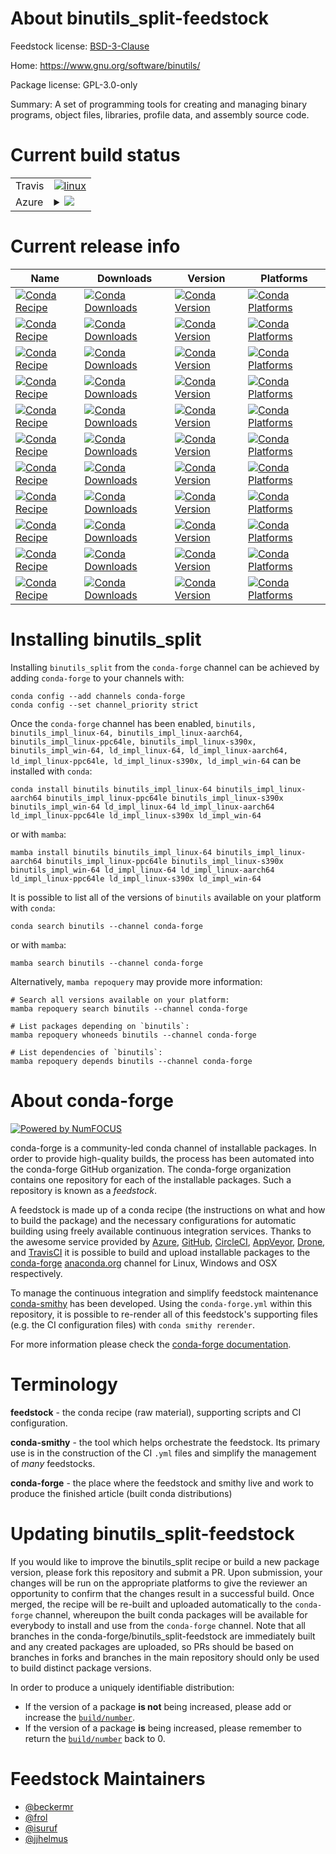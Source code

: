 About binutils_split-feedstock
==============================

Feedstock license: [BSD-3-Clause](https://github.com/conda-forge/binutils-feedstock/blob/main/LICENSE.txt)

Home: https://www.gnu.org/software/binutils/

Package license: GPL-3.0-only

Summary: A set of programming tools for creating and managing binary programs, object files,
libraries, profile data, and assembly source code.


Current build status
====================


<table><tr>
    <td>Travis</td>
    <td>
      <a href="https://app.travis-ci.com/conda-forge/binutils-feedstock">
        <img alt="linux" src="https://img.shields.io/travis/com/conda-forge/binutils-feedstock/main.svg?label=Linux">
      </a>
    </td>
  </tr>
    
  <tr>
    <td>Azure</td>
    <td>
      <details>
        <summary>
          <a href="https://dev.azure.com/conda-forge/feedstock-builds/_build/latest?definitionId=3695&branchName=main">
            <img src="https://dev.azure.com/conda-forge/feedstock-builds/_apis/build/status/binutils-feedstock?branchName=main">
          </a>
        </summary>
        <table>
          <thead><tr><th>Variant</th><th>Status</th></tr></thead>
          <tbody><tr>
              <td>linux_64_cross_target_platformlinux-64ctng_vendorconda_cos6tripletx86_64-conda-linux-gnu</td>
              <td>
                <a href="https://dev.azure.com/conda-forge/feedstock-builds/_build/latest?definitionId=3695&branchName=main">
                  <img src="https://dev.azure.com/conda-forge/feedstock-builds/_apis/build/status/binutils-feedstock?branchName=main&jobName=linux&configuration=linux%20linux_64_cross_target_platformlinux-64ctng_vendorconda_cos6tripletx86_64-conda-linux-gnu" alt="variant">
                </a>
              </td>
            </tr><tr>
              <td>linux_64_cross_target_platformlinux-aarch64ctng_vendorconda_cos7tripletaarch64-conda-linux-gnu</td>
              <td>
                <a href="https://dev.azure.com/conda-forge/feedstock-builds/_build/latest?definitionId=3695&branchName=main">
                  <img src="https://dev.azure.com/conda-forge/feedstock-builds/_apis/build/status/binutils-feedstock?branchName=main&jobName=linux&configuration=linux%20linux_64_cross_target_platformlinux-aarch64ctng_vendorconda_cos7tripletaarch64-conda-linux-gnu" alt="variant">
                </a>
              </td>
            </tr><tr>
              <td>linux_64_cross_target_platformlinux-ppc64lectng_vendorconda_cos7tripletpowerpc64le-conda-linux-gnu</td>
              <td>
                <a href="https://dev.azure.com/conda-forge/feedstock-builds/_build/latest?definitionId=3695&branchName=main">
                  <img src="https://dev.azure.com/conda-forge/feedstock-builds/_apis/build/status/binutils-feedstock?branchName=main&jobName=linux&configuration=linux%20linux_64_cross_target_platformlinux-ppc64lectng_vendorconda_cos7tripletpowerpc64le-conda-linux-gnu" alt="variant">
                </a>
              </td>
            </tr><tr>
              <td>linux_64_cross_target_platformlinux-s390xctng_vendorconda_cos7triplets390x-conda-linux-gnu</td>
              <td>
                <a href="https://dev.azure.com/conda-forge/feedstock-builds/_build/latest?definitionId=3695&branchName=main">
                  <img src="https://dev.azure.com/conda-forge/feedstock-builds/_apis/build/status/binutils-feedstock?branchName=main&jobName=linux&configuration=linux%20linux_64_cross_target_platformlinux-s390xctng_vendorconda_cos7triplets390x-conda-linux-gnu" alt="variant">
                </a>
              </td>
            </tr><tr>
              <td>linux_64_cross_target_platformwin-64ctng_vendornonetripletx86_64-w64-mingw32</td>
              <td>
                <a href="https://dev.azure.com/conda-forge/feedstock-builds/_build/latest?definitionId=3695&branchName=main">
                  <img src="https://dev.azure.com/conda-forge/feedstock-builds/_apis/build/status/binutils-feedstock?branchName=main&jobName=linux&configuration=linux%20linux_64_cross_target_platformwin-64ctng_vendornonetripletx86_64-w64-mingw32" alt="variant">
                </a>
              </td>
            </tr><tr>
              <td>linux_aarch64_cross_target_platformlinux-64ctng_vendorconda_cos6tripletx86_64-conda-linux-gnu</td>
              <td>
                <a href="https://dev.azure.com/conda-forge/feedstock-builds/_build/latest?definitionId=3695&branchName=main">
                  <img src="https://dev.azure.com/conda-forge/feedstock-builds/_apis/build/status/binutils-feedstock?branchName=main&jobName=linux&configuration=linux%20linux_aarch64_cross_target_platformlinux-64ctng_vendorconda_cos6tripletx86_64-conda-linux-gnu" alt="variant">
                </a>
              </td>
            </tr><tr>
              <td>linux_aarch64_cross_target_platformlinux-aarch64ctng_vendorconda_cos7tripletaarch64-conda-linux-gnu</td>
              <td>
                <a href="https://dev.azure.com/conda-forge/feedstock-builds/_build/latest?definitionId=3695&branchName=main">
                  <img src="https://dev.azure.com/conda-forge/feedstock-builds/_apis/build/status/binutils-feedstock?branchName=main&jobName=linux&configuration=linux%20linux_aarch64_cross_target_platformlinux-aarch64ctng_vendorconda_cos7tripletaarch64-conda-linux-gnu" alt="variant">
                </a>
              </td>
            </tr><tr>
              <td>linux_aarch64_cross_target_platformlinux-ppc64lectng_vendorconda_cos7tripletpowerpc64le-conda-linux-gnu</td>
              <td>
                <a href="https://dev.azure.com/conda-forge/feedstock-builds/_build/latest?definitionId=3695&branchName=main">
                  <img src="https://dev.azure.com/conda-forge/feedstock-builds/_apis/build/status/binutils-feedstock?branchName=main&jobName=linux&configuration=linux%20linux_aarch64_cross_target_platformlinux-ppc64lectng_vendorconda_cos7tripletpowerpc64le-conda-linux-gnu" alt="variant">
                </a>
              </td>
            </tr><tr>
              <td>linux_aarch64_cross_target_platformlinux-s390xctng_vendorconda_cos7triplets390x-conda-linux-gnu</td>
              <td>
                <a href="https://dev.azure.com/conda-forge/feedstock-builds/_build/latest?definitionId=3695&branchName=main">
                  <img src="https://dev.azure.com/conda-forge/feedstock-builds/_apis/build/status/binutils-feedstock?branchName=main&jobName=linux&configuration=linux%20linux_aarch64_cross_target_platformlinux-s390xctng_vendorconda_cos7triplets390x-conda-linux-gnu" alt="variant">
                </a>
              </td>
            </tr><tr>
              <td>linux_aarch64_cross_target_platformwin-64ctng_vendornonetripletx86_64-w64-mingw32</td>
              <td>
                <a href="https://dev.azure.com/conda-forge/feedstock-builds/_build/latest?definitionId=3695&branchName=main">
                  <img src="https://dev.azure.com/conda-forge/feedstock-builds/_apis/build/status/binutils-feedstock?branchName=main&jobName=linux&configuration=linux%20linux_aarch64_cross_target_platformwin-64ctng_vendornonetripletx86_64-w64-mingw32" alt="variant">
                </a>
              </td>
            </tr><tr>
              <td>linux_ppc64le_cross_target_platformlinux-64ctng_vendorconda_cos6tripletx86_64-conda-linux-gnu</td>
              <td>
                <a href="https://dev.azure.com/conda-forge/feedstock-builds/_build/latest?definitionId=3695&branchName=main">
                  <img src="https://dev.azure.com/conda-forge/feedstock-builds/_apis/build/status/binutils-feedstock?branchName=main&jobName=linux&configuration=linux%20linux_ppc64le_cross_target_platformlinux-64ctng_vendorconda_cos6tripletx86_64-conda-linux-gnu" alt="variant">
                </a>
              </td>
            </tr><tr>
              <td>linux_ppc64le_cross_target_platformlinux-aarch64ctng_vendorconda_cos7tripletaarch64-conda-linux-gnu</td>
              <td>
                <a href="https://dev.azure.com/conda-forge/feedstock-builds/_build/latest?definitionId=3695&branchName=main">
                  <img src="https://dev.azure.com/conda-forge/feedstock-builds/_apis/build/status/binutils-feedstock?branchName=main&jobName=linux&configuration=linux%20linux_ppc64le_cross_target_platformlinux-aarch64ctng_vendorconda_cos7tripletaarch64-conda-linux-gnu" alt="variant">
                </a>
              </td>
            </tr><tr>
              <td>linux_ppc64le_cross_target_platformlinux-ppc64lectng_vendorconda_cos7tripletpowerpc64le-conda-linux-gnu</td>
              <td>
                <a href="https://dev.azure.com/conda-forge/feedstock-builds/_build/latest?definitionId=3695&branchName=main">
                  <img src="https://dev.azure.com/conda-forge/feedstock-builds/_apis/build/status/binutils-feedstock?branchName=main&jobName=linux&configuration=linux%20linux_ppc64le_cross_target_platformlinux-ppc64lectng_vendorconda_cos7tripletpowerpc64le-conda-linux-gnu" alt="variant">
                </a>
              </td>
            </tr><tr>
              <td>linux_ppc64le_cross_target_platformlinux-s390xctng_vendorconda_cos7triplets390x-conda-linux-gnu</td>
              <td>
                <a href="https://dev.azure.com/conda-forge/feedstock-builds/_build/latest?definitionId=3695&branchName=main">
                  <img src="https://dev.azure.com/conda-forge/feedstock-builds/_apis/build/status/binutils-feedstock?branchName=main&jobName=linux&configuration=linux%20linux_ppc64le_cross_target_platformlinux-s390xctng_vendorconda_cos7triplets390x-conda-linux-gnu" alt="variant">
                </a>
              </td>
            </tr><tr>
              <td>linux_ppc64le_cross_target_platformwin-64ctng_vendornonetripletx86_64-w64-mingw32</td>
              <td>
                <a href="https://dev.azure.com/conda-forge/feedstock-builds/_build/latest?definitionId=3695&branchName=main">
                  <img src="https://dev.azure.com/conda-forge/feedstock-builds/_apis/build/status/binutils-feedstock?branchName=main&jobName=linux&configuration=linux%20linux_ppc64le_cross_target_platformwin-64ctng_vendornonetripletx86_64-w64-mingw32" alt="variant">
                </a>
              </td>
            </tr><tr>
              <td>linux_s390x_cross_target_platformlinux-64ctng_vendorconda_cos6tripletx86_64-conda-linux-gnu</td>
              <td>
                <a href="https://dev.azure.com/conda-forge/feedstock-builds/_build/latest?definitionId=3695&branchName=main">
                  <img src="https://dev.azure.com/conda-forge/feedstock-builds/_apis/build/status/binutils-feedstock?branchName=main&jobName=linux&configuration=linux%20linux_s390x_cross_target_platformlinux-64ctng_vendorconda_cos6tripletx86_64-conda-linux-gnu" alt="variant">
                </a>
              </td>
            </tr><tr>
              <td>linux_s390x_cross_target_platformlinux-aarch64ctng_vendorconda_cos7tripletaarch64-conda-linux-gnu</td>
              <td>
                <a href="https://dev.azure.com/conda-forge/feedstock-builds/_build/latest?definitionId=3695&branchName=main">
                  <img src="https://dev.azure.com/conda-forge/feedstock-builds/_apis/build/status/binutils-feedstock?branchName=main&jobName=linux&configuration=linux%20linux_s390x_cross_target_platformlinux-aarch64ctng_vendorconda_cos7tripletaarch64-conda-linux-gnu" alt="variant">
                </a>
              </td>
            </tr><tr>
              <td>linux_s390x_cross_target_platformlinux-ppc64lectng_vendorconda_cos7tripletpowerpc64le-conda-linux-gnu</td>
              <td>
                <a href="https://dev.azure.com/conda-forge/feedstock-builds/_build/latest?definitionId=3695&branchName=main">
                  <img src="https://dev.azure.com/conda-forge/feedstock-builds/_apis/build/status/binutils-feedstock?branchName=main&jobName=linux&configuration=linux%20linux_s390x_cross_target_platformlinux-ppc64lectng_vendorconda_cos7tripletpowerpc64le-conda-linux-gnu" alt="variant">
                </a>
              </td>
            </tr><tr>
              <td>linux_s390x_cross_target_platformlinux-s390xctng_vendorconda_cos7triplets390x-conda-linux-gnu</td>
              <td>
                <a href="https://dev.azure.com/conda-forge/feedstock-builds/_build/latest?definitionId=3695&branchName=main">
                  <img src="https://dev.azure.com/conda-forge/feedstock-builds/_apis/build/status/binutils-feedstock?branchName=main&jobName=linux&configuration=linux%20linux_s390x_cross_target_platformlinux-s390xctng_vendorconda_cos7triplets390x-conda-linux-gnu" alt="variant">
                </a>
              </td>
            </tr><tr>
              <td>linux_s390x_cross_target_platformwin-64ctng_vendornonetripletx86_64-w64-mingw32</td>
              <td>
                <a href="https://dev.azure.com/conda-forge/feedstock-builds/_build/latest?definitionId=3695&branchName=main">
                  <img src="https://dev.azure.com/conda-forge/feedstock-builds/_apis/build/status/binutils-feedstock?branchName=main&jobName=linux&configuration=linux%20linux_s390x_cross_target_platformwin-64ctng_vendornonetripletx86_64-w64-mingw32" alt="variant">
                </a>
              </td>
            </tr><tr>
              <td>osx_64_cross_target_platformlinux-64ctng_vendorconda_cos6tripletx86_64-conda-linux-gnu</td>
              <td>
                <a href="https://dev.azure.com/conda-forge/feedstock-builds/_build/latest?definitionId=3695&branchName=main">
                  <img src="https://dev.azure.com/conda-forge/feedstock-builds/_apis/build/status/binutils-feedstock?branchName=main&jobName=osx&configuration=osx%20osx_64_cross_target_platformlinux-64ctng_vendorconda_cos6tripletx86_64-conda-linux-gnu" alt="variant">
                </a>
              </td>
            </tr><tr>
              <td>osx_64_cross_target_platformlinux-aarch64ctng_vendorconda_cos7tripletaarch64-conda-linux-gnu</td>
              <td>
                <a href="https://dev.azure.com/conda-forge/feedstock-builds/_build/latest?definitionId=3695&branchName=main">
                  <img src="https://dev.azure.com/conda-forge/feedstock-builds/_apis/build/status/binutils-feedstock?branchName=main&jobName=osx&configuration=osx%20osx_64_cross_target_platformlinux-aarch64ctng_vendorconda_cos7tripletaarch64-conda-linux-gnu" alt="variant">
                </a>
              </td>
            </tr><tr>
              <td>osx_64_cross_target_platformlinux-ppc64lectng_vendorconda_cos7tripletpowerpc64le-conda-linux-gnu</td>
              <td>
                <a href="https://dev.azure.com/conda-forge/feedstock-builds/_build/latest?definitionId=3695&branchName=main">
                  <img src="https://dev.azure.com/conda-forge/feedstock-builds/_apis/build/status/binutils-feedstock?branchName=main&jobName=osx&configuration=osx%20osx_64_cross_target_platformlinux-ppc64lectng_vendorconda_cos7tripletpowerpc64le-conda-linux-gnu" alt="variant">
                </a>
              </td>
            </tr><tr>
              <td>osx_64_cross_target_platformlinux-s390xctng_vendorconda_cos7triplets390x-conda-linux-gnu</td>
              <td>
                <a href="https://dev.azure.com/conda-forge/feedstock-builds/_build/latest?definitionId=3695&branchName=main">
                  <img src="https://dev.azure.com/conda-forge/feedstock-builds/_apis/build/status/binutils-feedstock?branchName=main&jobName=osx&configuration=osx%20osx_64_cross_target_platformlinux-s390xctng_vendorconda_cos7triplets390x-conda-linux-gnu" alt="variant">
                </a>
              </td>
            </tr><tr>
              <td>osx_64_cross_target_platformwin-64ctng_vendornonetripletx86_64-w64-mingw32</td>
              <td>
                <a href="https://dev.azure.com/conda-forge/feedstock-builds/_build/latest?definitionId=3695&branchName=main">
                  <img src="https://dev.azure.com/conda-forge/feedstock-builds/_apis/build/status/binutils-feedstock?branchName=main&jobName=osx&configuration=osx%20osx_64_cross_target_platformwin-64ctng_vendornonetripletx86_64-w64-mingw32" alt="variant">
                </a>
              </td>
            </tr><tr>
              <td>win_64_cross_target_platformlinux-64ctng_vendorconda_cos6tripletx86_64-conda-linux-gnu</td>
              <td>
                <a href="https://dev.azure.com/conda-forge/feedstock-builds/_build/latest?definitionId=3695&branchName=main">
                  <img src="https://dev.azure.com/conda-forge/feedstock-builds/_apis/build/status/binutils-feedstock?branchName=main&jobName=win&configuration=win%20win_64_cross_target_platformlinux-64ctng_vendorconda_cos6tripletx86_64-conda-linux-gnu" alt="variant">
                </a>
              </td>
            </tr><tr>
              <td>win_64_cross_target_platformlinux-aarch64ctng_vendorconda_cos7tripletaarch64-conda-linux-gnu</td>
              <td>
                <a href="https://dev.azure.com/conda-forge/feedstock-builds/_build/latest?definitionId=3695&branchName=main">
                  <img src="https://dev.azure.com/conda-forge/feedstock-builds/_apis/build/status/binutils-feedstock?branchName=main&jobName=win&configuration=win%20win_64_cross_target_platformlinux-aarch64ctng_vendorconda_cos7tripletaarch64-conda-linux-gnu" alt="variant">
                </a>
              </td>
            </tr><tr>
              <td>win_64_cross_target_platformlinux-ppc64lectng_vendorconda_cos7tripletpowerpc64le-conda-linux-gnu</td>
              <td>
                <a href="https://dev.azure.com/conda-forge/feedstock-builds/_build/latest?definitionId=3695&branchName=main">
                  <img src="https://dev.azure.com/conda-forge/feedstock-builds/_apis/build/status/binutils-feedstock?branchName=main&jobName=win&configuration=win%20win_64_cross_target_platformlinux-ppc64lectng_vendorconda_cos7tripletpowerpc64le-conda-linux-gnu" alt="variant">
                </a>
              </td>
            </tr><tr>
              <td>win_64_cross_target_platformlinux-s390xctng_vendorconda_cos7triplets390x-conda-linux-gnu</td>
              <td>
                <a href="https://dev.azure.com/conda-forge/feedstock-builds/_build/latest?definitionId=3695&branchName=main">
                  <img src="https://dev.azure.com/conda-forge/feedstock-builds/_apis/build/status/binutils-feedstock?branchName=main&jobName=win&configuration=win%20win_64_cross_target_platformlinux-s390xctng_vendorconda_cos7triplets390x-conda-linux-gnu" alt="variant">
                </a>
              </td>
            </tr><tr>
              <td>win_64_cross_target_platformwin-64ctng_vendornonetripletx86_64-w64-mingw32</td>
              <td>
                <a href="https://dev.azure.com/conda-forge/feedstock-builds/_build/latest?definitionId=3695&branchName=main">
                  <img src="https://dev.azure.com/conda-forge/feedstock-builds/_apis/build/status/binutils-feedstock?branchName=main&jobName=win&configuration=win%20win_64_cross_target_platformwin-64ctng_vendornonetripletx86_64-w64-mingw32" alt="variant">
                </a>
              </td>
            </tr>
          </tbody>
        </table>
      </details>
    </td>
  </tr>
</table>

Current release info
====================

| Name | Downloads | Version | Platforms |
| --- | --- | --- | --- |
| [![Conda Recipe](https://img.shields.io/badge/recipe-binutils-green.svg)](https://anaconda.org/conda-forge/binutils) | [![Conda Downloads](https://img.shields.io/conda/dn/conda-forge/binutils.svg)](https://anaconda.org/conda-forge/binutils) | [![Conda Version](https://img.shields.io/conda/vn/conda-forge/binutils.svg)](https://anaconda.org/conda-forge/binutils) | [![Conda Platforms](https://img.shields.io/conda/pn/conda-forge/binutils.svg)](https://anaconda.org/conda-forge/binutils) |
| [![Conda Recipe](https://img.shields.io/badge/recipe-binutils_impl_linux--64-green.svg)](https://anaconda.org/conda-forge/binutils_impl_linux-64) | [![Conda Downloads](https://img.shields.io/conda/dn/conda-forge/binutils_impl_linux-64.svg)](https://anaconda.org/conda-forge/binutils_impl_linux-64) | [![Conda Version](https://img.shields.io/conda/vn/conda-forge/binutils_impl_linux-64.svg)](https://anaconda.org/conda-forge/binutils_impl_linux-64) | [![Conda Platforms](https://img.shields.io/conda/pn/conda-forge/binutils_impl_linux-64.svg)](https://anaconda.org/conda-forge/binutils_impl_linux-64) |
| [![Conda Recipe](https://img.shields.io/badge/recipe-binutils_impl_linux--aarch64-green.svg)](https://anaconda.org/conda-forge/binutils_impl_linux-aarch64) | [![Conda Downloads](https://img.shields.io/conda/dn/conda-forge/binutils_impl_linux-aarch64.svg)](https://anaconda.org/conda-forge/binutils_impl_linux-aarch64) | [![Conda Version](https://img.shields.io/conda/vn/conda-forge/binutils_impl_linux-aarch64.svg)](https://anaconda.org/conda-forge/binutils_impl_linux-aarch64) | [![Conda Platforms](https://img.shields.io/conda/pn/conda-forge/binutils_impl_linux-aarch64.svg)](https://anaconda.org/conda-forge/binutils_impl_linux-aarch64) |
| [![Conda Recipe](https://img.shields.io/badge/recipe-binutils_impl_linux--ppc64le-green.svg)](https://anaconda.org/conda-forge/binutils_impl_linux-ppc64le) | [![Conda Downloads](https://img.shields.io/conda/dn/conda-forge/binutils_impl_linux-ppc64le.svg)](https://anaconda.org/conda-forge/binutils_impl_linux-ppc64le) | [![Conda Version](https://img.shields.io/conda/vn/conda-forge/binutils_impl_linux-ppc64le.svg)](https://anaconda.org/conda-forge/binutils_impl_linux-ppc64le) | [![Conda Platforms](https://img.shields.io/conda/pn/conda-forge/binutils_impl_linux-ppc64le.svg)](https://anaconda.org/conda-forge/binutils_impl_linux-ppc64le) |
| [![Conda Recipe](https://img.shields.io/badge/recipe-binutils_impl_linux--s390x-green.svg)](https://anaconda.org/conda-forge/binutils_impl_linux-s390x) | [![Conda Downloads](https://img.shields.io/conda/dn/conda-forge/binutils_impl_linux-s390x.svg)](https://anaconda.org/conda-forge/binutils_impl_linux-s390x) | [![Conda Version](https://img.shields.io/conda/vn/conda-forge/binutils_impl_linux-s390x.svg)](https://anaconda.org/conda-forge/binutils_impl_linux-s390x) | [![Conda Platforms](https://img.shields.io/conda/pn/conda-forge/binutils_impl_linux-s390x.svg)](https://anaconda.org/conda-forge/binutils_impl_linux-s390x) |
| [![Conda Recipe](https://img.shields.io/badge/recipe-binutils_impl_win--64-green.svg)](https://anaconda.org/conda-forge/binutils_impl_win-64) | [![Conda Downloads](https://img.shields.io/conda/dn/conda-forge/binutils_impl_win-64.svg)](https://anaconda.org/conda-forge/binutils_impl_win-64) | [![Conda Version](https://img.shields.io/conda/vn/conda-forge/binutils_impl_win-64.svg)](https://anaconda.org/conda-forge/binutils_impl_win-64) | [![Conda Platforms](https://img.shields.io/conda/pn/conda-forge/binutils_impl_win-64.svg)](https://anaconda.org/conda-forge/binutils_impl_win-64) |
| [![Conda Recipe](https://img.shields.io/badge/recipe-ld_impl_linux--64-green.svg)](https://anaconda.org/conda-forge/ld_impl_linux-64) | [![Conda Downloads](https://img.shields.io/conda/dn/conda-forge/ld_impl_linux-64.svg)](https://anaconda.org/conda-forge/ld_impl_linux-64) | [![Conda Version](https://img.shields.io/conda/vn/conda-forge/ld_impl_linux-64.svg)](https://anaconda.org/conda-forge/ld_impl_linux-64) | [![Conda Platforms](https://img.shields.io/conda/pn/conda-forge/ld_impl_linux-64.svg)](https://anaconda.org/conda-forge/ld_impl_linux-64) |
| [![Conda Recipe](https://img.shields.io/badge/recipe-ld_impl_linux--aarch64-green.svg)](https://anaconda.org/conda-forge/ld_impl_linux-aarch64) | [![Conda Downloads](https://img.shields.io/conda/dn/conda-forge/ld_impl_linux-aarch64.svg)](https://anaconda.org/conda-forge/ld_impl_linux-aarch64) | [![Conda Version](https://img.shields.io/conda/vn/conda-forge/ld_impl_linux-aarch64.svg)](https://anaconda.org/conda-forge/ld_impl_linux-aarch64) | [![Conda Platforms](https://img.shields.io/conda/pn/conda-forge/ld_impl_linux-aarch64.svg)](https://anaconda.org/conda-forge/ld_impl_linux-aarch64) |
| [![Conda Recipe](https://img.shields.io/badge/recipe-ld_impl_linux--ppc64le-green.svg)](https://anaconda.org/conda-forge/ld_impl_linux-ppc64le) | [![Conda Downloads](https://img.shields.io/conda/dn/conda-forge/ld_impl_linux-ppc64le.svg)](https://anaconda.org/conda-forge/ld_impl_linux-ppc64le) | [![Conda Version](https://img.shields.io/conda/vn/conda-forge/ld_impl_linux-ppc64le.svg)](https://anaconda.org/conda-forge/ld_impl_linux-ppc64le) | [![Conda Platforms](https://img.shields.io/conda/pn/conda-forge/ld_impl_linux-ppc64le.svg)](https://anaconda.org/conda-forge/ld_impl_linux-ppc64le) |
| [![Conda Recipe](https://img.shields.io/badge/recipe-ld_impl_linux--s390x-green.svg)](https://anaconda.org/conda-forge/ld_impl_linux-s390x) | [![Conda Downloads](https://img.shields.io/conda/dn/conda-forge/ld_impl_linux-s390x.svg)](https://anaconda.org/conda-forge/ld_impl_linux-s390x) | [![Conda Version](https://img.shields.io/conda/vn/conda-forge/ld_impl_linux-s390x.svg)](https://anaconda.org/conda-forge/ld_impl_linux-s390x) | [![Conda Platforms](https://img.shields.io/conda/pn/conda-forge/ld_impl_linux-s390x.svg)](https://anaconda.org/conda-forge/ld_impl_linux-s390x) |
| [![Conda Recipe](https://img.shields.io/badge/recipe-ld_impl_win--64-green.svg)](https://anaconda.org/conda-forge/ld_impl_win-64) | [![Conda Downloads](https://img.shields.io/conda/dn/conda-forge/ld_impl_win-64.svg)](https://anaconda.org/conda-forge/ld_impl_win-64) | [![Conda Version](https://img.shields.io/conda/vn/conda-forge/ld_impl_win-64.svg)](https://anaconda.org/conda-forge/ld_impl_win-64) | [![Conda Platforms](https://img.shields.io/conda/pn/conda-forge/ld_impl_win-64.svg)](https://anaconda.org/conda-forge/ld_impl_win-64) |

Installing binutils_split
=========================

Installing `binutils_split` from the `conda-forge` channel can be achieved by adding `conda-forge` to your channels with:

```
conda config --add channels conda-forge
conda config --set channel_priority strict
```

Once the `conda-forge` channel has been enabled, `binutils, binutils_impl_linux-64, binutils_impl_linux-aarch64, binutils_impl_linux-ppc64le, binutils_impl_linux-s390x, binutils_impl_win-64, ld_impl_linux-64, ld_impl_linux-aarch64, ld_impl_linux-ppc64le, ld_impl_linux-s390x, ld_impl_win-64` can be installed with `conda`:

```
conda install binutils binutils_impl_linux-64 binutils_impl_linux-aarch64 binutils_impl_linux-ppc64le binutils_impl_linux-s390x binutils_impl_win-64 ld_impl_linux-64 ld_impl_linux-aarch64 ld_impl_linux-ppc64le ld_impl_linux-s390x ld_impl_win-64
```

or with `mamba`:

```
mamba install binutils binutils_impl_linux-64 binutils_impl_linux-aarch64 binutils_impl_linux-ppc64le binutils_impl_linux-s390x binutils_impl_win-64 ld_impl_linux-64 ld_impl_linux-aarch64 ld_impl_linux-ppc64le ld_impl_linux-s390x ld_impl_win-64
```

It is possible to list all of the versions of `binutils` available on your platform with `conda`:

```
conda search binutils --channel conda-forge
```

or with `mamba`:

```
mamba search binutils --channel conda-forge
```

Alternatively, `mamba repoquery` may provide more information:

```
# Search all versions available on your platform:
mamba repoquery search binutils --channel conda-forge

# List packages depending on `binutils`:
mamba repoquery whoneeds binutils --channel conda-forge

# List dependencies of `binutils`:
mamba repoquery depends binutils --channel conda-forge
```


About conda-forge
=================

[![Powered by
NumFOCUS](https://img.shields.io/badge/powered%20by-NumFOCUS-orange.svg?style=flat&colorA=E1523D&colorB=007D8A)](https://numfocus.org)

conda-forge is a community-led conda channel of installable packages.
In order to provide high-quality builds, the process has been automated into the
conda-forge GitHub organization. The conda-forge organization contains one repository
for each of the installable packages. Such a repository is known as a *feedstock*.

A feedstock is made up of a conda recipe (the instructions on what and how to build
the package) and the necessary configurations for automatic building using freely
available continuous integration services. Thanks to the awesome service provided by
[Azure](https://azure.microsoft.com/en-us/services/devops/), [GitHub](https://github.com/),
[CircleCI](https://circleci.com/), [AppVeyor](https://www.appveyor.com/),
[Drone](https://cloud.drone.io/welcome), and [TravisCI](https://travis-ci.com/)
it is possible to build and upload installable packages to the
[conda-forge](https://anaconda.org/conda-forge) [anaconda.org](https://anaconda.org/)
channel for Linux, Windows and OSX respectively.

To manage the continuous integration and simplify feedstock maintenance
[conda-smithy](https://github.com/conda-forge/conda-smithy) has been developed.
Using the ``conda-forge.yml`` within this repository, it is possible to re-render all of
this feedstock's supporting files (e.g. the CI configuration files) with ``conda smithy rerender``.

For more information please check the [conda-forge documentation](https://conda-forge.org/docs/).

Terminology
===========

**feedstock** - the conda recipe (raw material), supporting scripts and CI configuration.

**conda-smithy** - the tool which helps orchestrate the feedstock.
                   Its primary use is in the construction of the CI ``.yml`` files
                   and simplify the management of *many* feedstocks.

**conda-forge** - the place where the feedstock and smithy live and work to
                  produce the finished article (built conda distributions)


Updating binutils_split-feedstock
=================================

If you would like to improve the binutils_split recipe or build a new
package version, please fork this repository and submit a PR. Upon submission,
your changes will be run on the appropriate platforms to give the reviewer an
opportunity to confirm that the changes result in a successful build. Once
merged, the recipe will be re-built and uploaded automatically to the
`conda-forge` channel, whereupon the built conda packages will be available for
everybody to install and use from the `conda-forge` channel.
Note that all branches in the conda-forge/binutils_split-feedstock are
immediately built and any created packages are uploaded, so PRs should be based
on branches in forks and branches in the main repository should only be used to
build distinct package versions.

In order to produce a uniquely identifiable distribution:
 * If the version of a package **is not** being increased, please add or increase
   the [``build/number``](https://docs.conda.io/projects/conda-build/en/latest/resources/define-metadata.html#build-number-and-string).
 * If the version of a package **is** being increased, please remember to return
   the [``build/number``](https://docs.conda.io/projects/conda-build/en/latest/resources/define-metadata.html#build-number-and-string)
   back to 0.

Feedstock Maintainers
=====================

* [@beckermr](https://github.com/beckermr/)
* [@frol](https://github.com/frol/)
* [@isuruf](https://github.com/isuruf/)
* [@jjhelmus](https://github.com/jjhelmus/)

